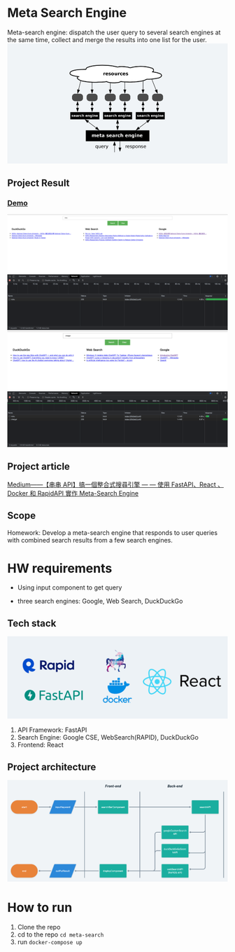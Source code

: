 # Meta Search Engine
Meta-search engine: dispatch the user query to several search engines at the same time, collect and merge the results into one list for the user.
![Meta Search Engine](/images/what's-meta-search-engine.png)

## Project Result
### [Demo](http://nero-buslab-docker-desktop.dog-bangus.ts.net:5173/) 
![Search by keyword 'ncku'](./images/wrdu-hw-2-result-1.png)
![Search by keyword 'chatgpt'](./images/wrdu-hw-2-result-2.png)

## Project article
[Medium——【串串 API】搞一個整合式搜尋引擎 — — 使用 FastAPI、React 、Docker 和 RapidAPI 實作 Meta-Search Engine](https://medium.com/@NeroHin/%E4%B8%B2%E4%B8%B2-api-%E6%90%9E%E4%B8%80%E5%80%8B%E6%95%B4%E5%90%88%E5%BC%8F%E6%90%9C%E5%B0%8B%E5%BC%95%E6%93%8E-%E4%BD%BF%E7%94%A8-fastapi-react-docker-%E5%92%8C-rapidapi-%E5%AF%A6%E4%BD%9C-meta-search-engine-543bbbc79f5b)
## Scope
Homework: Develop a meta-search engine that responds to user queries with combined search results from a few search engines.

# HW requirements

- Using input component to get  query
 
- three search engines: Google, Web Search, DuckDuckGo

## Tech stack
![Tech stack](./images/tech-stack.png)
1. API Framework: FastAPI
2. Search Engine: Google CSE, WebSearch(RAPID), DuckDuckGo
3. Frontend: React


## Project architecture
![Project architecture](./images/HW-2-flowchart.png)


# How to run
1. Clone the repo
2. cd to the repo `cd meta-search`
3. run `docker-compose up`